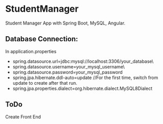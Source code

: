 # StudentManager
Student Manager App with Spring Boot, MySQL, Angular.

## Database Connection:
In application.properties
* spring.datasource.url=jdbc:mysql://localhost:3306/your_database\\
* spring.datasource.username=your_mysql_username\\
* spring.datasource.password=your_mysql_password
* spring.jpa.hibernate.ddl-auto=update //For the first time, switch from update to create after that run.
* spring.jpa.properties.dialect=org.hibernate.dialect.MySQL8Dialect

## ToDo
Create Front End

